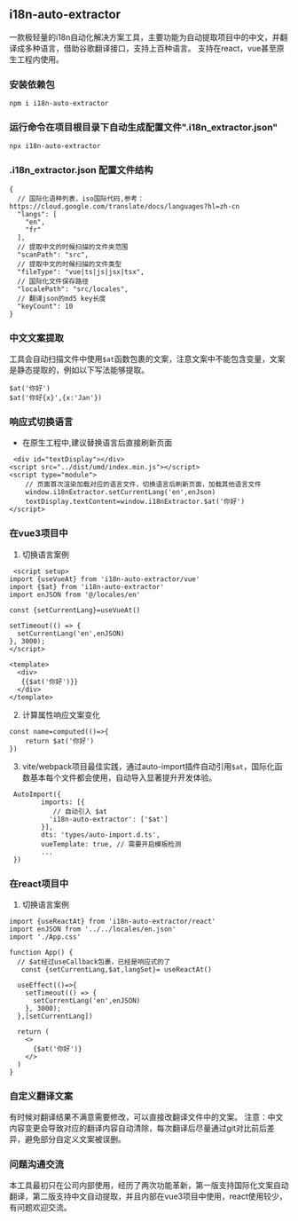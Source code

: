 ## i18n-auto-extractor
一款极轻量的i18n自动化解决方案工具，主要功能为自动提取项目中的中文，并翻译成多种语言，借助谷歌翻译接口，支持上百种语言。
支持在react，vue甚至原生工程内使用。

### 安装依赖包
```npm i i18n-auto-extractor```

### 运行命令在项目根目录下自动生成配置文件".i18n_extractor.json"
```npx i18n-auto-extractor```

### .i18n_extractor.json 配置文件结构
```
{
  // 国际化语种列表，iso国际代码,参考：https://cloud.google.com/translate/docs/languages?hl=zh-cn
  "langs": [
    "en",
    "fr"
  ],
  // 提取中文的时候扫描的文件夹范围
  "scanPath": "src",
  // 提取中文的时候扫描的文件类型
  "fileType": "vue|ts|js|jsx|tsx",
  // 国际化文件保存路径
  "localePath": "src/locales",
  // 翻译json的md5 key长度
  "keyCount": 10
}
```
### 中文文案提取
 工具会自动扫描文件中使用```$at```函数包裹的文案，注意文案中不能包含变量，文案是静态提取的，例如以下写法能够提取。
```
$at('你好')
$at('你好{x}',{x:'Jan'})
```

### 响应式切换语言
- 在原生工程中,建议替换语言后直接刷新页面
```
 <div id="textDisplay"></div>
<script src="../dist/umd/index.min.js"></script>
<script type="module">
    // 页面首次渲染加载对应的语言文件，切换语言后刷新页面，加载其他语言文件
    window.i18nExtractor.setCurrentLang('en',enJson)
    textDisplay.textContent=window.i18nExtractor.$at('你好')
</script>
```

### 在vue3项目中
1. 切换语言案例
```
 <script setup>
import {useVueAt} from 'i18n-auto-extractor/vue'
import {$at} from 'i18n-auto-extractor'
import enJSON from '@/locales/en'

const {setCurrentLang}=useVueAt()

setTimeout(() => {
  setCurrentLang('en',enJSON)
}, 3000);
</script>

<template>
  <div>
   {{$at('你好')}}
  </div>
</template>
```
2. 计算属性响应文案变化
```
const name=computed(()=>{
    return $at('你好')
})
```

3. vite/webpack项目最佳实践，通过auto-import插件自动引用```$at```，国际化函数基本每个文件都会使用，自动导入显著提升开发体验。
```
 AutoImport({
        imports: [{
           // 自动引入 $at
          'i18n-auto-extractor': ['$at']
        }],
        dts: 'types/auto-import.d.ts',
        vueTemplate: true, // 需要开启模板检测
        ...
 })
```

### 在react项目中
1. 切换语言案例
```
import {useReactAt} from 'i18n-auto-extractor/react'
import enJSON from '../../locales/en.json'
import './App.css'

function App() {
  // $at经过useCallback包裹，已经是响应式的了
   const {setCurrentLang,$at,langSet}= useReactAt()

  useEffect(()=>{
    setTimeout(() => {
      setCurrentLang('en',enJSON)
    }, 3000);
  },[setCurrentLang])

  return (
    <>
      {$at('你好')}
    </>
  )
}
```

### 自定义翻译文案
有时候对翻译结果不满意需要修改，可以直接改翻译文件中的文案。
注意：中文内容变更会导致对应的翻译内容自动清除，每次翻译后尽量通过git对比前后差异，避免部分自定义文案被误删。

### 问题沟通交流
本工具最初只在公司内部使用，经历了两次功能革新，第一版支持国际化文案自动翻译，第二版支持中文自动提取，并且内部在vue3项目中使用，react使用较少，有问题欢迎交流。
